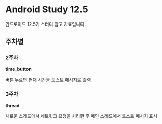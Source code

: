 # Android Study 12.5

안드로이드 12.5기 스터디 참고 자료입니다.

## 주차별

### 2주차

**time_button**

버튼 누르면 현재 시간을 토스트 메시지로 출력

### 3주차

**thread**

새로운 스레드에서 네트워크 요청을 처리한 후 메인 스레드에서 토스트 메시지 표시